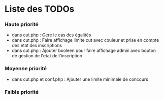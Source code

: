 # Liste des TODOs

### Haute priorité
- dans cut.php : Gere le cas des égalités
- dans cut.php : Faire affichage limite cut avec couleur et prise en compte des etat des inscriptions
- dans cut.php : Ajouter booleen pour faire affichage admin avec bouton de gestion de l'etat de l'inscription


### Moyenne priorité
- dans cut.php et conf.php : Ajouter une limite minimale de concours

### Faible priorité